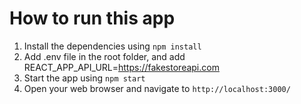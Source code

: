 # How to run this app

1. Install the dependencies using `npm install`
2. Add .env file in the root folder, and add REACT_APP_API_URL=https://fakestoreapi.com
3. Start the app using `npm start`
4. Open your web browser and navigate to `http://localhost:3000/`
